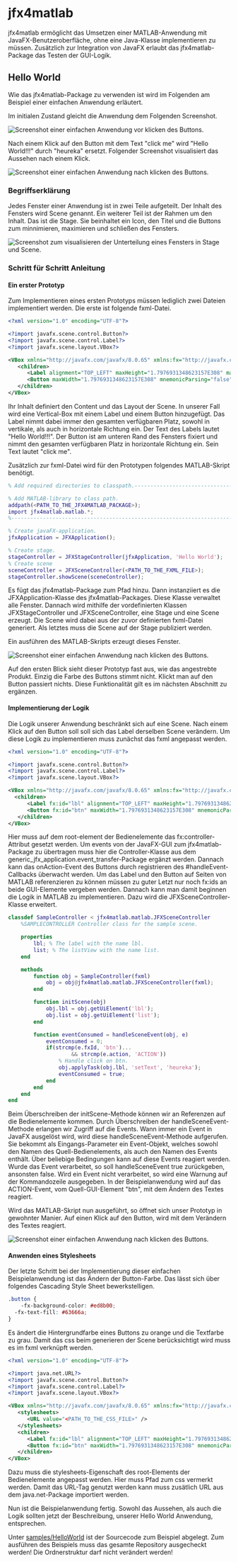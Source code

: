 # jfx4matlab
jfx4matlab ermöglicht das Umsetzen einer MATLAB-Anwendung mit JavaFX-Benutzeroberfläche, ohne eine Java-Klasse implementieren zu müssen. Zusätzlich zur Integration von JavaFX erlaubt das jfx4matlab-Package das Testen der GUI-Logik.  
## Hello World
Wie das jfx4matlab-Package zu verwenden ist wird im Folgenden am Beispiel einer einfachen Anwendung erläutert.

Im initialen Zustand gleicht die Anwendung dem Folgenden Screenshot.  

![Screenshot einer einfachen Anwendung vor klicken des Buttons.](/docResources/SampleApplication_before.png)

Nach einem Klick auf den Button mit dem Text "click me" wird "Hello World!!!" durch "heureka" ersetzt. Folgender Screenshot visualisiert das Aussehen nach einem Klick.

![Screenshot einer einfachen Anwendung nach klicken des Buttons.](/docResources/SampleApplication_after.png)

### Begriffserklärung
Jedes Fenster einer Anwendung ist in zwei Teile aufgeteilt. Der Inhalt des Fensters wird Scene genannt. Ein weiterer Teil ist der Rahmen um den Inhalt. Das ist die Stage. Sie beinhaltet ein Icon, den Titel und die Buttons zum minnimieren, maximieren und schließen des Fensters.

![Screenshot zum visualisieren der Unterteilung eines Fensters in Stage und Scene.](/docResources/SceneAndStage.png)


### Schritt für Schritt Anleitung
#### Ein erster Prototyp
Zum Implementieren eines ersten Prototyps müssen lediglich zwei Dateien implementiert werden. Die erste ist folgende fxml-Datei.
```xml
<?xml version="1.0" encoding="UTF-8"?>

<?import javafx.scene.control.Button?>
<?import javafx.scene.control.Label?>
<?import javafx.scene.layout.VBox?>

<VBox xmlns="http://javafx.com/javafx/8.0.65" xmlns:fx="http://javafx.com/fxml/1">
   <children>
      <Label alignment="TOP_LEFT" maxHeight="1.7976931348623157E308" maxWidth="1.7976931348623157E308" text="Hello world!!!" VBox.vgrow="ALWAYS" />
      <Button maxWidth="1.7976931348623157E308" mnemonicParsing="false" text="click me" />
   </children>
</VBox>
```
Ihr Inhalt definiert den Content und das Layout der Scene. In unserer Fall wird eine  Vertical-Box mit einem Label und einem Button hinzugefügt. Das Label nimmt dabei immer den gesamten verfügbaren Platz, sowohl in vertikale, als auch in horizontale Richtung ein. Der Text des Labels lautet "Hello World!!!". Der Button ist am unteren Rand des Fensters fixiert und nimmt den gesamten verfügbaren Platz in horizontale Richtung ein. Sein Text lautet "click me".   

Zusätzlich zur fxml-Datei wird für den Prototypen folgendes MATLAB-Skript benötigt.  
```Matlab
% Add required directories to classpath.-----------------------------------

% Add MATLAB-library to class path.
addpath(<PATH_TO_THE_JFX4MATLAB_PACKAGE>);
import jfx4matlab.matlab.*;
%--------------------------------------------------------------------------

% Create javaFX-application.
jfxApplication = JFXApplication();

% Create stage.
stageController = JFXStageController(jfxApplication, 'Hello World');
% Create scene
sceneController = JFXSceneController(<PATH_TO_THE_FXML_FILE>);
stageController.showScene(sceneController);
```
Es fügt das jfx4matlab-Package zum Pfad hinzu. Dann instanziiert es die JFXApplication-Klasse des jfx4matlab-Packages. Diese Klasse verwaltet alle Fenster. Dannach wird mithilfe der vordefinierten Klassen JFXStageController und JFXSceneController, eine Stage und eine Scene erzeugt. Die Scene wird dabei aus der zuvor definierten fxml-Datei generiert. Als letztes muss die Scene auf der Stage publiziert werden.  

Ein ausführen des MATLAB-Skripts erzeugt dieses Fenster.

![Screenshot einer einfachen Anwendung nach klicken des Buttons.](/docResources/SampleApplication_I.png)

Auf den ersten Blick sieht dieser Prototyp fast aus, wie das angestrebte Produkt. Einzig die Farbe des Buttons stimmt nicht. Klickt man auf den Button passiert nichts. Diese Funktionalität gilt es im nächsten Abschnitt zu ergänzen.

#### Implementierung der Logik
Die Logik unserer Anwendung beschränkt sich auf eine Scene. Nach einem Klick auf den Button soll soll sich das Label derselben Scene verändern. Um diese Logik zu implementieren muss zunächst das fxml angepasst werden.
```xml
<?xml version="1.0" encoding="UTF-8"?>

<?import javafx.scene.control.Button?>
<?import javafx.scene.control.Label?>
<?import javafx.scene.layout.VBox?>

<VBox xmlns="http://javafx.com/javafx/8.0.65" xmlns:fx="http://javafx.com/fxml/1" fx:controller="generic_jfx_application.event_transfer.Controller">
  <children>
      <Label fx:id="lbl" alignment="TOP_LEFT" maxHeight="1.7976931348623157E308" maxWidth="1.7976931348623157E308" text="Hello world!!!" VBox.vgrow="ALWAYS" />
      <Button fx:id="btn" maxWidth="1.7976931348623157E308" mnemonicParsing="false" onAction="#handleEvent" text="click me" />
   </children>
</VBox>
```
Hier muss auf dem root-element der Bedienelemente das fx:controller-Attribut gesetzt werden. Um events von der JavaFX-GUI zum jfx4matlab-Package zu übertragen muss hier die Controller-Klasse aus dem generic_jfx_application.event_transfer-Package ergänzt werden. Dannach kann das onAction-Event des Buttons durch registrieren des #handleEvent-Callbacks überwacht werden. Um das Label und den Button auf Seiten von MATLAB referenzieren zu können müssen zu guter Letzt nur noch fx:ids an beide GUI-Elemente vergeben werden. Dannach kann man damit beginnen die Logik in MATLAB zu implementieren. Dazu wird die JFXSceneController-Klasse erweitert.
```MATLAB
classdef SampleController < jfx4matlab.matlab.JFXSceneController
    %SAMPLECONTROLLER Controller class for the sample scene.

    properties
        lbl; % The label with the name lbl.
        list; % The listView with the name list.
    end

    methods
        function obj = SampleController(fxml)
            obj = obj@jfx4matlab.matlab.JFXSceneController(fxml);
        end

        function initScene(obj)
            obj.lbl = obj.getUiElement('lbl');
            obj.list = obj.getUiElement('list');
        end

        function eventConsumed = handleSceneEvent(obj, e)
            eventConsumed = 0;
            if(strcmp(e.fxId, 'btn')...
                    && strcmp(e.action, 'ACTION'))
                % Handle click on btn.
                obj.applyTask(obj.lbl, 'setText', 'heureka');
                eventConsumed = true;
            end
        end
    end
end
```   
Beim Überschreiben der initScene-Methode können wir an Referenzen auf die Bedienelemente kommen. Durch Überschreiben der handleSceneEvent-Methode erlangen wir Zugriff auf die Events. Wann immer ein Event in JavaFX ausgelöst wird, wird diese handleSceneEvent-Methode aufgerufen. Sie bekommt als Eingangs-Parameter ein Event-Objekt, welches sowohl den Namen des Quell-Bedienelements, als auch den Namen des Events enthält. Über beliebige Bedingungen kann auf diese Events reagiert werden. Wurde das Event verarbeitet, so soll handleSceneEvent true zurückgeben, ansonsten false. Wird ein Event nicht verarbeitet, so wird eine Warnung auf der Kommandozeile ausgegeben. In der Beispielanwendung wird auf das ACTION-Event, vom Quell-GUI-Element "btn", mit dem Ändern des Textes reagiert.

Wird das MATLAB-Skript nun ausgeführt, so öffnet sich unser Prototyp in gewohnter Manier. Auf einen Klick auf den Button, wird mit dem Verändern des Textes reagiert.   

![Screenshot einer einfachen Anwendung nach klicken des Buttons.](/docResources/SampleApplication_II.png)

#### Anwenden eines Stylesheets
Der letzte Schritt bei der Implementierung dieser einfachen Beispielanwendung ist das Ändern der Button-Farbe. Das lässt sich über folgendes Cascading Style Sheet bewerkstelligen.
```css
.button {
	-fx-background-color: #ed8b00;
  -fx-text-fill: #63666a;
}
```
Es ändert die Hintergrundfarbe eines Buttons zu orange und die Textfarbe zu grau. Damit das css beim generieren der Scene berücksichtigt wird muss es im fxml verknüpft werden.
```xml
<?xml version="1.0" encoding="UTF-8"?>

<?import java.net.URL?>
<?import javafx.scene.control.Button?>
<?import javafx.scene.control.Label?>
<?import javafx.scene.layout.VBox?>

<VBox xmlns="http://javafx.com/javafx/8.0.65" xmlns:fx="http://javafx.com/fxml/1" fx:controller="generic_jfx_application.event_transfer.Controller">
   <stylesheets>
      <URL value="<PATH_TO_THE_CSS_FILE>" />
   </stylesheets>
   <children>
      <Label fx:id="lbl" alignment="TOP_LEFT" maxHeight="1.7976931348623157E308" maxWidth="1.7976931348623157E308" text="Hello world!!!" VBox.vgrow="ALWAYS" />
      <Button fx:id="btn" maxWidth="1.7976931348623157E308" mnemonicParsing="false" onAction="#handleEvent" text="click me" />
   </children>
</VBox>
```
Dazu muss die stylesheets-Eigenschaft des root-Elements der Bedienelemente angepasst werden. Hier muss Pfad zum css vermerkt werden. Damit das URL-Tag genutzt werden kann muss zusätlich URL aus dem java.net-Package importiert werden.

Nun ist die Beispielanwendung fertig. Sowohl das Aussehen, als auch die Logik sollten jetzt der Beschreibung, unserer Hello World Anwendung, entsprechen. 

Unter [samples/HelloWorld](samples/HelloWorld) ist der Sourcecode zum Beispiel abgelegt. Zum ausführen des Beispiels muss das gesamte Repository ausgecheckt werden! Die Ordnerstruktur darf nicht verändert werden!
